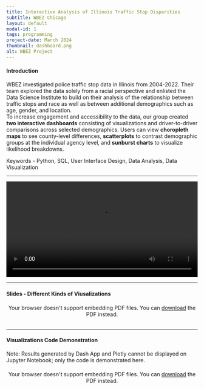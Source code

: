 ```yaml
---
title: Interactive Analysis of Illinois Traffic Stop Disparities
subtitle: WBEZ Chicago
layout: default
modal-id: 1
tags: programming
project-date: March 2024
thumbnail: dashboard.png
alt: WBEZ Project
---
```


<html>
<head>
    <meta name="viewport" content="width=device-width, initial-scale=1.0">
    <style>
        /* Style for the PDF container */
        .pdf-container {
            overflow-y: auto;
            max-height: 500px;
            margin-top: 20px; /* Add margin to separate from the text */
        }
        /* Style for the iframe container */
        .iframe-container {
            width: 100%;
            max-width: 1000px; /* Limit maximum width */
            margin-top: 20px; /* Add margin to separate from the text */
        }
    </style>
</head>
<body>
    <h4>Introduction</h4>
    <p>WBEZ investigated police traffic stop data in Illinois from 2004-2022. Their team explored the data solely from a racial perspective and enlisted the Data Science Institute to build on their analysis of the relationship between traffic stops and race as well as between additional demographics such as age, gender, and location. <br> To increase engagement and accessibility to the data, our group created <b>two interactive dashboards</b> consisting of visualizations and driver-to-driver comparisons across selected demographics. Users can view <b>choropleth maps</b> to see county-level differences, <b>scatterplots</b> to contrast demographic groups at the individual agency level, and <b>sunburst charts</b> to visualize likelihood breakdowns.</p>
    <p>Keywords - Python, SQL, User Interface Design, Data Analysis, Data Visualization</p>
    <hr class="star-primary">
    <video width="100%" height="auto" controls>
        <source src="img/portfolio/WBEZ_Final_Video_Presentation.mp4" type="video/mp4">
        Your browser does not support the video tag.
    </video>
    <br>
    <hr class="star-primary">
    <h4>Slides - Different Kinds of Viusalizations</h4>
    <!-- PDF container -->
    <div class="pdf-container" style="text-align: center;">
        <object data="img/portfolio/visualization.pdf" width="640" height="480" type="application/pdf">
            <!-- Fallback message if the browser doesn't support PDF embedding -->
            Your browser doesn't support embedding PDF files. You can <a href="img/portfolio/visualization.pdf">download</a> the PDF instead.
        </object>
    </div>
    <br>
    <hr class="star-primary">
    <h4>Visualizations Code Demonstration</h4>
    <p>Note: Results generated by Dash App and Plotly cannot be displayed on Jupyter Notebook; only the code is demonstrated here.</p>
    <div class="pdf-container" style="text-align: center;">
        <object data="img/portfolio/dataviz.pdf" width="640" height="480" type="application/pdf">
            <!-- Fallback message if the browser doesn't support PDF embedding -->
            Your browser doesn't support embedding PDF files. You can <a href="img/portfolio/dataviz.pdf">download</a> the PDF instead.
        </object>
    </div>
    <br>

</body>
</html>


